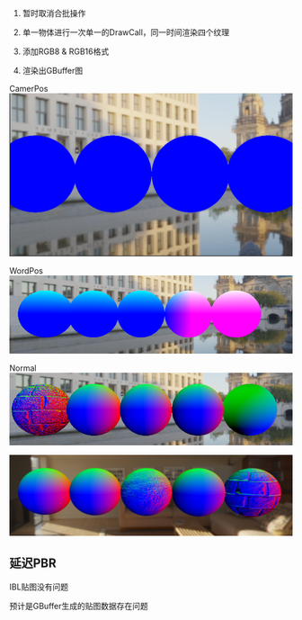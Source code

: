 1. 暂时取消合批操作

2. 单一物体进行一次单一的DrawCall，同一时间渲染四个纹理


1. 添加RGB8 & RGB16格式
2. 渲染出GBuffer图



CamerPos
![image-20240402173711250](%E7%BB%B4%E6%8A%A4%E6%97%A5%E5%BF%97.assets/image-20240402173711250.png)

WordPos
![image-20240402173825331](%E7%BB%B4%E6%8A%A4%E6%97%A5%E5%BF%97.assets/image-20240402173825331.png)

Normal
![image-20240402173909270](%E7%BB%B4%E6%8A%A4%E6%97%A5%E5%BF%97.assets/image-20240402173909270.png)

![image-20240402174157604](%E7%BB%B4%E6%8A%A4%E6%97%A5%E5%BF%97.assets/image-20240402174157604.png)

## 延迟PBR

IBL贴图没有问题

预计是GBuffer生成的贴图数据存在问题

